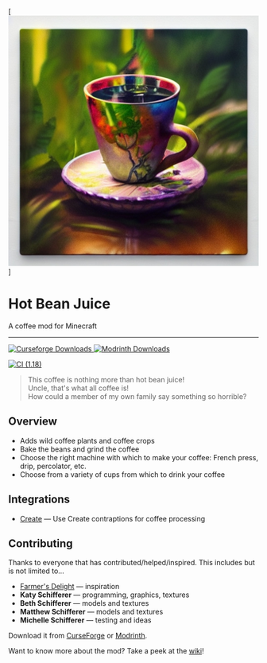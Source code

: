 [![Hot Bean Juice](images/HotBeanJuice.jpeg)]

# Hot Bean Juice

A coffee mod for Minecraft

---

<a href="https://www.curseforge.com/minecraft/mc-mods/hot-bean-juice">
  <img src="http://cf.way2muchnoise.eu/full_968123_downloads.svg" alt="Curseforge Downloads">
</a>
<a href="https://www.curseforge.com/minecraft/mc-mods/hot-bean-juice">
  <img src="https://img.shields.io/modrinth/dt/" alt="Modrinth Downloads">
</a>

[![CI (1.18)](https://github.com/sweetrpg/HotBeanJuice/actions/workflows/ci-build.yml/badge.svg?branch=1.18)](https://github.com/sweetrpg/HotBeanJuice/actions/workflows/ci-build.yml)

> This coffee is nothing more than hot bean juice!<br/>
> Uncle, that's what all coffee is!<br/>
> How could a member of my own family say something so horrible?

## Overview

* Adds wild coffee plants and coffee crops
* Bake the beans and grind the coffee
* Choose the right machine with which to make your coffee: French press, drip, percolator, etc.
* Choose from a variety of cups from which to drink your coffee

## Integrations

* [Create](https://www.curseforge.com/minecraft/mc-mods/create) &mdash; Use Create contraptions for coffee processing

## Contributing

Thanks to everyone that has contributed/helped/inspired. This includes but is not limited to...

* [Farmer's Delight](https://www.curseforge.com/minecraft/mc-mods/farmers-delight) &mdash; inspiration
* **Katy Schifferer** &mdash; programming, graphics, textures
* **Beth Schifferer** &mdash; models and textures
* **Matthew Schifferer** &mdash; models and textures
* **Michelle Schifferer** &mdash; testing and ideas

Download it from [CurseForge](https://www.curseforge.com/minecraft/mc-mods/hot-bean-juice) or [Modrinth](https://modrinth.com/mod/hot-bean-juice).

Want to know more about the mod? Take a peek at the [wiki](https://github.com/sweetrpg/HotBeanJuice/wiki)!

